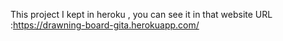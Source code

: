 This project I kept in heroku , you can see it in that website URL :https://drawning-board-gita.herokuapp.com/